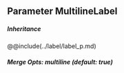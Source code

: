 ## Parameter MultilineLabel

##### Inheritance
@@include(../label/label_p.md)

##### Merge Opts: multiline (default: true)